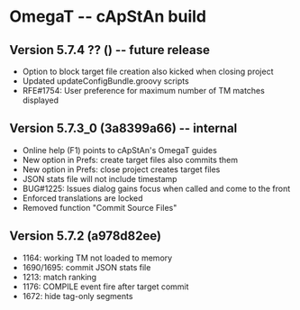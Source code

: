 # OmegaT -- cApStAn build

## Version 5.7.4 ?? () -- future release

* Option to block target file creation also kicked when closing project
* Updated updateConfigBundle.groovy scripts
* RFE#1754: User preference for maximum number of TM matches displayed

## Version 5.7.3_0 (3a8399a66) -- internal

* Online help (F1) points to cApStAn's OmegaT guides
* New option in Prefs: create target files also commits them
* New option in Prefs: close project creates target files
* JSON stats file will not include timestamp
* BUG#1225: Issues dialog gains focus when called and come to the front
* Enforced translations are locked
* Removed function "Commit Source Files"

## Version 5.7.2 (a978d82ee)

* 1164: working TM not loaded to memory
* 1690/1695: commit JSON stats file
* 1213: match ranking
* 1176: COMPILE event fire after target commit
* 1672: hide tag-only segments
